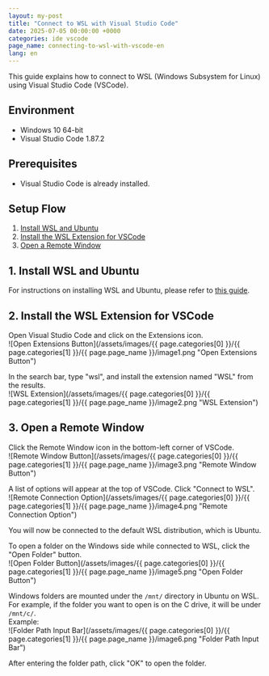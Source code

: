 ```yaml
---
layout: my-post
title: "Connect to WSL with Visual Studio Code"
date: 2025-07-05 00:00:00 +0000
categories: ide vscode
page_name: connecting-to-wsl-with-vscode-en
lang: en
---
```


This guide explains how to connect to WSL (Windows Subsystem for Linux) using Visual Studio Code (VSCode).

## Environment
- Windows 10 64-bit
- Visual Studio Code 1.87.2

## Prerequisites
- Visual Studio Code is already installed.

## Setup Flow
1. [Install WSL and Ubuntu](#1-install-wsl-and-ubuntu)
2. [Install the WSL Extension for VSCode](#2-install-the-wsl-extension-for-vscode)
3. [Open a Remote Window](#3-open-a-remote-window)

## 1. Install WSL and Ubuntu
For instructions on installing WSL and Ubuntu, please refer to [this guide](/platform/windows/installing-wsl-en).

## 2. Install the WSL Extension for VSCode
Open Visual Studio Code and click on the Extensions icon.  
![Open Extensions Button](/assets/images/{{ page.categories[0] }}/{{ page.categories[1] }}/{{ page.page_name }}/image1.png "Open Extensions Button")

In the search bar, type "wsl", and install the extension named "WSL" from the results.  
![WSL Extension](/assets/images/{{ page.categories[0] }}/{{ page.categories[1] }}/{{ page.page_name }}/image2.png "WSL Extension")

## 3. Open a Remote Window
Click the Remote Window icon in the bottom-left corner of VSCode.    
![Remote Window Button](/assets/images/{{ page.categories[0] }}/{{ page.categories[1] }}/{{ page.page_name }}/image3.png "Remote Window Button")

A list of options will appear at the top of VSCode. Click "Connect to WSL".  
![Remote Connection Option](/assets/images/{{ page.categories[0] }}/{{ page.categories[1] }}/{{ page.page_name }}/image4.png "Remote Connection Option")

You will now be connected to the default WSL distribution, which is Ubuntu.

To open a folder on the Windows side while connected to WSL, click the "Open Folder" button.  
![Open Folder Button](/assets/images/{{ page.categories[0] }}/{{ page.categories[1] }}/{{ page.page_name }}/image5.png "Open Folder Button")

Windows folders are mounted under the `/mnt/` directory in Ubuntu on WSL.  
For example, if the folder you want to open is on the C drive, it will be under `/mnt/c/`.  
Example:  
![Folder Path Input Bar](/assets/images/{{ page.categories[0] }}/{{ page.categories[1] }}/{{ page.page_name }}/image6.png "Folder Path Input Bar")

After entering the folder path, click "OK" to open the folder.